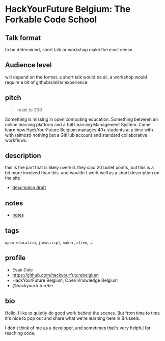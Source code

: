 # HackYourFuture Belgium: The Forkable Code School

## Talk format

to be determined, short talk or workshop make the most sense.

## Audience level

will depend on the format. a short talk would be all, a workshop would require a bit of github/similar experience

## pitch

> reset to 300

Something is missing in open computing education.  Something between an online learning platform and a full Learning Management System.
Come learn how HackYourFuture Belgium manages 40+ students at a time with with (almost) nothing but a GitHub account and standard collaborative workflows.

## description

this is the part that is likely overkill. they said 20 bullet points, but this is a bit more involved than this.  and wouldn't work well as a short description on the site

* [description draft](./description.md)

## notes

* [notes](./notes.md)

## tags

`open-education`, `javascript`, `maker`, `alien`, ...

## profile

* Evan Cole
* https://github.com/hackyourfuturebelgium
* HackYourFuture Belgium, Open Knowledge Belgium
* @hackyourfuturebe

## bio

Hello. I like to quietly do good work behind the scenes.  But from time to time it's nice to pop out and share what we're learning here in Brussels.

I don't think of me as a developer, and sometimes that's very helpful for teaching code.
